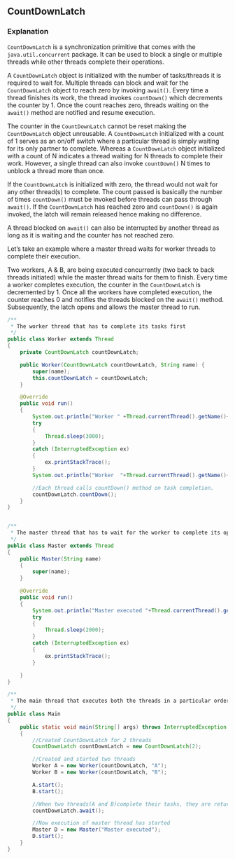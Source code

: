## CountDownLatch
### Explanation
`CountDownLatch` is a synchronization primitive that comes with the `java.util.concurrent` package. It can be used to block a single or multiple threads while other threads complete their operations.

A `CountDownLatch` object is initialized with the number of tasks/threads it is required to wait for. Multiple threads can block and wait for the `CountDownLatch` object to reach zero by invoking `await()`. Every time a thread finishes its work, the thread invokes `countDown()` which decrements the counter by 1. Once the count reaches zero, threads waiting on the `await()` method are notified and resume execution.

The counter in the `CountDownLatch` cannot be reset making the `CountDownLatch` object unreusable. A `CountDownLatch` initialized with a count of 1 serves as an on/off switch where a particular thread is simply waiting for its only partner to complete. Whereas a `CountDownLatch` object initialized with a count of N indicates a thread waiting for N threads to complete their work. However, a single thread can also invoke `countDown()` N times to unblock a thread more than once.

If the `CountDownLatch` is initialized with zero, the thread would not wait for any other thread(s) to complete. The count passed is basically the number of times `countDown()` must be invoked before threads can pass through `await()`. If the `CountDownLatch` has reached zero and `countDown()` is again invoked, the latch will remain released hence making no difference.

A thread blocked on `await()` can also be interrupted by another thread as long as it is waiting and the counter has not reached zero.

Let’s take an example where a master thread waits for worker threads to complete their execution.

Two workers, A & B, are being executed concurrently (two back to back threads initiated) while the master thread waits for them to finish. Every time a worker completes execution, the counter in the `CountDownLatch` is decremented by 1. Once all the workers have completed execution, the counter reaches 0 and notifies the threads blocked on the `await()` method. Subsequently, the latch opens and allows the master thread to run.

```java
/**
 * The worker thread that has to complete its tasks first
 */
public class Worker extends Thread
{
    private CountDownLatch countDownLatch;

    public Worker(CountDownLatch countDownLatch, String name) {
        super(name);
        this.countDownLatch = countDownLatch;
    }

    @Override
    public void run()
    {
        System.out.println("Worker " +Thread.currentThread().getName()+" started");
        try
        {
            Thread.sleep(3000);
        }
        catch (InterruptedException ex)
        {
            ex.printStackTrace();
        }
        System.out.println("Worker  "+Thread.currentThread().getName()+" finished");

        //Each thread calls countDown() method on task completion.
        countDownLatch.countDown();
    }
}


/**
 * The master thread that has to wait for the worker to complete its operations first
 */
public class Master extends Thread
{
    public Master(String name)
    {
        super(name);
    }

    @Override
    public void run()
    {
        System.out.println("Master executed "+Thread.currentThread().getName());
        try
        {
            Thread.sleep(2000);
        }
        catch (InterruptedException ex)
        {
            ex.printStackTrace();
        }

    }
}

/**
 * The main thread that executes both the threads in a particular order
 */
public class Main
{
    public static void main(String[] args) throws InterruptedException
    {
        //Created CountDownLatch for 2 threads
        CountDownLatch countDownLatch = new CountDownLatch(2);

        //Created and started two threads
        Worker A = new Worker(countDownLatch, "A");
        Worker B = new Worker(countDownLatch, "B");

        A.start();
        B.start();

        //When two threads(A and B)complete their tasks, they are returned (counter reached 0).
        countDownLatch.await();

        //Now execution of master thread has started
        Master D = new Master("Master executed");
        D.start();
    }
}
```

